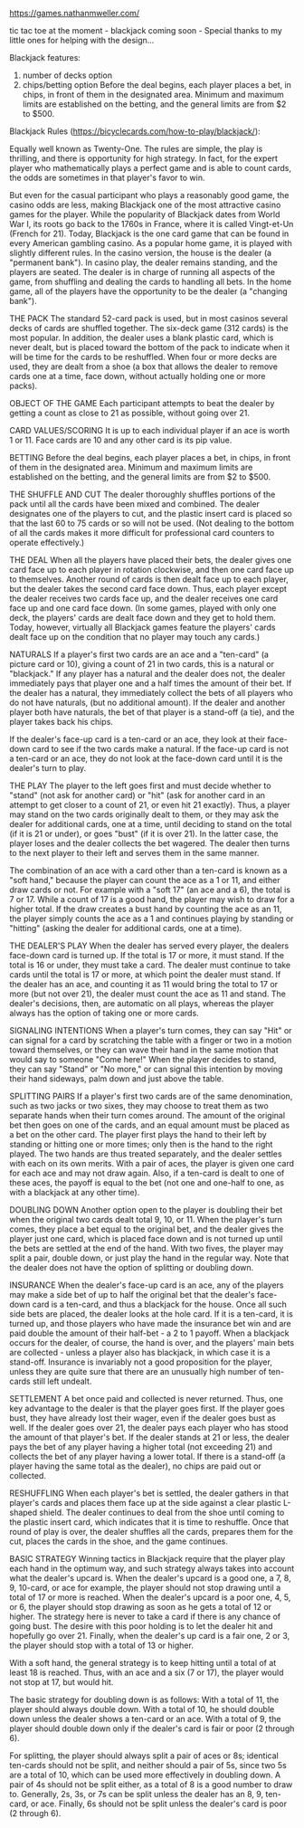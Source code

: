 https://games.nathanmweller.com/

tic tac toe at the moment - blackjack coming soon - 
Special thanks to my little ones for helping with the design...

Blackjack features:
1. number of decks option
2. chips/betting option
	Before the deal begins, each player places a bet, in chips, in front of them in the designated area. Minimum and maximum limits are established on the betting, and the general limits are from $2 to $500.

Blackjack Rules (https://bicyclecards.com/how-to-play/blackjack/):

Equally well known as Twenty-One. The rules are simple, the play is thrilling, and there is opportunity for high strategy. In fact, for the expert player who mathematically plays a perfect game and is able to count cards, the odds are sometimes in that player's favor to win.

But even for the casual participant who plays a reasonably good game, the casino odds are less, making Blackjack one of the most attractive casino games for the player. While the popularity of Blackjack dates from World War I, its roots go back to the 1760s in France, where it is called Vingt-et-Un (French for 21). Today, Blackjack is the one card game that can be found in every American gambling casino. As a popular home game, it is played with slightly different rules. In the casino version, the house is the dealer (a "permanent bank"). In casino play, the dealer remains standing, and the players are seated. The dealer is in charge of running all aspects of the game, from shuffling and dealing the cards to handling all bets. In the home game, all of the players have the opportunity to be the dealer (a "changing bank").

THE PACK
The standard 52-card pack is used, but in most casinos several decks of cards are shuffled together. The six-deck game (312 cards) is the most popular. In addition, the dealer uses a blank plastic card, which is never dealt, but is placed toward the bottom of the pack to indicate when it will be time for the cards to be reshuffled. When four or more decks are used, they are dealt from a shoe (a box that allows the dealer to remove cards one at a time, face down, without actually holding one or more packs).

OBJECT OF THE GAME
Each participant attempts to beat the dealer by getting a count as close to 21 as possible, without going over 21.

CARD VALUES/SCORING
It is up to each individual player if an ace is worth 1 or 11. Face cards are 10 and any other card is its pip value.

BETTING
Before the deal begins, each player places a bet, in chips, in front of them in the designated area. Minimum and maximum limits are established on the betting, and the general limits are from $2 to $500.

THE SHUFFLE AND CUT
The dealer thoroughly shuffles portions of the pack until all the cards have been mixed and combined. The dealer designates one of the players to cut, and the plastic insert card is placed so that the last 60 to 75 cards or so will not be used. (Not dealing to the bottom of all the cards makes it more difficult for professional card counters to operate effectively.)

THE DEAL
When all the players have placed their bets, the dealer gives one card face up to each player in rotation clockwise, and then one card face up to themselves. Another round of cards is then dealt face up to each player, but the dealer takes the second card face down. Thus, each player except the dealer receives two cards face up, and the dealer receives one card face up and one card face down. (In some games, played with only one deck, the players' cards are dealt face down and they get to hold them. Today, however, virtually all Blackjack games feature the players' cards dealt face up on the condition that no player may touch any cards.)

NATURALS
If a player's first two cards are an ace and a "ten-card" (a picture card or 10), giving a count of 21 in two cards, this is a natural or "blackjack." If any player has a natural and the dealer does not, the dealer immediately pays that player one and a half times the amount of their bet. If the dealer has a natural, they immediately collect the bets of all players who do not have naturals, (but no additional amount). If the dealer and another player both have naturals, the bet of that player is a stand-off (a tie), and the player takes back his chips.

If the dealer's face-up card is a ten-card or an ace, they look at their face-down card to see if the two cards make a natural. If the face-up card is not a ten-card or an ace, they do not look at the face-down card until it is the dealer's turn to play.

THE PLAY
The player to the left goes first and must decide whether to "stand" (not ask for another card) or "hit" (ask for another card in an attempt to get closer to a count of 21, or even hit 21 exactly). Thus, a player may stand on the two cards originally dealt to them, or they may ask the dealer for additional cards, one at a time, until deciding to stand on the total (if it is 21 or under), or goes "bust" (if it is over 21). In the latter case, the player loses and the dealer collects the bet wagered. The dealer then turns to the next player to their left and serves them in the same manner.

The combination of an ace with a card other than a ten-card is known as a "soft hand," because the player can count the ace as a 1 or 11, and either draw cards or not. For example with a "soft 17" (an ace and a 6), the total is 7 or 17. While a count of 17 is a good hand, the player may wish to draw for a higher total. If the draw creates a bust hand by counting the ace as an 11, the player simply counts the ace as a 1 and continues playing by standing or "hitting" (asking the dealer for additional cards, one at a time).

THE DEALER'S PLAY
When the dealer has served every player, the dealers face-down card is turned up. If the total is 17 or more, it must stand. If the total is 16 or under, they must take a card. The dealer must continue to take cards until the total is 17 or more, at which point the dealer must stand. If the dealer has an ace, and counting it as 11 would bring the total to 17 or more (but not over 21), the dealer must count the ace as 11 and stand. The dealer's decisions, then, are automatic on all plays, whereas the player always has the option of taking one or more cards.

SIGNALING INTENTIONS
When a player's turn comes, they can say "Hit" or can signal for a card by scratching the table with a finger or two in a motion toward themselves, or they can wave their hand in the same motion that would say to someone "Come here!" When the player decides to stand, they can say "Stand" or "No more," or can signal this intention by moving their hand sideways, palm down and just above the table.

SPLITTING PAIRS
If a player's first two cards are of the same denomination, such as two jacks or two sixes, they may choose to treat them as two separate hands when their turn comes around. The amount of the original bet then goes on one of the cards, and an equal amount must be placed as a bet on the other card. The player first plays the hand to their left by standing or hitting one or more times; only then is the hand to the right played. The two hands are thus treated separately, and the dealer settles with each on its own merits. With a pair of aces, the player is given one card for each ace and may not draw again. Also, if a ten-card is dealt to one of these aces, the payoff is equal to the bet (not one and one-half to one, as with a blackjack at any other time).

DOUBLING DOWN
Another option open to the player is doubling their bet when the original two cards dealt total 9, 10, or 11. When the player's turn comes, they place a bet equal to the original bet, and the dealer gives the player just one card, which is placed face down and is not turned up until the bets are settled at the end of the hand. With two fives, the player may split a pair, double down, or just play the hand in the regular way. Note that the dealer does not have the option of splitting or doubling down.

INSURANCE
When the dealer's face-up card is an ace, any of the players may make a side bet of up to half the original bet that the dealer's face-down card is a ten-card, and thus a blackjack for the house. Once all such side bets are placed, the dealer looks at the hole card. If it is a ten-card, it is turned up, and those players who have made the insurance bet win and are paid double the amount of their half-bet - a 2 to 1 payoff. When a blackjack occurs for the dealer, of course, the hand is over, and the players' main bets are collected - unless a player also has blackjack, in which case it is a stand-off. Insurance is invariably not a good proposition for the player, unless they are quite sure that there are an unusually high number of ten-cards still left undealt.

SETTLEMENT
A bet once paid and collected is never returned. Thus, one key advantage to the dealer is that the player goes first. If the player goes bust, they have already lost their wager, even if the dealer goes bust as well. If the dealer goes over 21, the dealer pays each player who has stood the amount of that player's bet. If the dealer stands at 21 or less, the dealer pays the bet of any player having a higher total (not exceeding 21) and collects the bet of any player having a lower total. If there is a stand-off (a player having the same total as the dealer), no chips are paid out or collected.

RESHUFFLING
When each player's bet is settled, the dealer gathers in that player's cards and places them face up at the side against a clear plastic L-shaped shield. The dealer continues to deal from the shoe until coming to the plastic insert card, which indicates that it is time to reshuffle. Once that round of play is over, the dealer shuffles all the cards, prepares them for the cut, places the cards in the shoe, and the game continues.

BASIC STRATEGY
Winning tactics in Blackjack require that the player play each hand in the optimum way, and such strategy always takes into account what the dealer's upcard is. When the dealer's upcard is a good one, a 7, 8, 9, 10-card, or ace for example, the player should not stop drawing until a total of 17 or more is reached. When the dealer's upcard is a poor one, 4, 5, or 6, the player should stop drawing as soon as he gets a total of 12 or higher. The strategy here is never to take a card if there is any chance of going bust. The desire with this poor holding is to let the dealer hit and hopefully go over 21. Finally, when the dealer's up card is a fair one, 2 or 3, the player should stop with a total of 13 or higher.

With a soft hand, the general strategy is to keep hitting until a total of at least 18 is reached. Thus, with an ace and a six (7 or 17), the player would not stop at 17, but would hit.

The basic strategy for doubling down is as follows: With a total of 11, the player should always double down. With a total of 10, he should double down unless the dealer shows a ten-card or an ace. With a total of 9, the player should double down only if the dealer's card is fair or poor (2 through 6).

For splitting, the player should always split a pair of aces or 8s; identical ten-cards should not be split, and neither should a pair of 5s, since two 5s are a total of 10, which can be used more effectively in doubling down. A pair of 4s should not be split either, as a total of 8 is a good number to draw to. Generally, 2s, 3s, or 7s can be split unless the dealer has an 8, 9, ten-card, or ace. Finally, 6s should not be split unless the dealer's card is poor (2 through 6).


